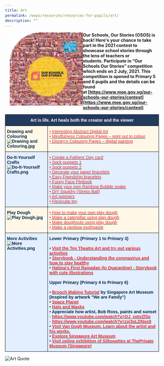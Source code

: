 ```yaml
---
title: Art
permalink: /wvps/resources/resources-for-pupils/art/
description: ""
---
```

<img src="/images/OSOS%202021%20Photo%20and%20Video%20Contest.jpeg" style="width:240px;height:240px;margin-left:15px;" align = "left">

**Our Schools, Our Stories (OSOS) is back! Here's your chance to take part in the 2021 contest to showcase school stories through the lens of teachers or students. Participate in “Our Schools Our Stories” competition which ends on 2 July, 2021. This competition is opened to Primary 5 and 6 pupils and the details can be found at [https://www.moe.gov.sg/our-schools-our-stories/contest](https://www.moe.gov.sg/our-schools-our-stories/contest)**

<style type="text/css">
.tg  {border-collapse:collapse;border-spacing:0;}
.tg td{border-color:black;border-style:solid;border-width:1px;font-family:Arial, sans-serif;font-size:14px;
  overflow:hidden;padding:10px 5px;word-break:normal;}
.tg th{border-color:black;border-style:solid;border-width:1px;font-family:Arial, sans-serif;font-size:14px;
  font-weight:normal;overflow:hidden;padding:10px 5px;word-break:normal;}
.tg .tg-91ac{background-color:#E3EEFF;color:#042847;font-weight:bold;text-align:left;vertical-align:top}
.tg .tg-2vm6{background-color:#FFF8E8;color:#EC1F26;text-align:left;text-decoration:underline;vertical-align:top}
.tg .tg-gcor{background-color:#223A5E;color:#FFF;font-weight:bold;text-align:center;vertical-align:top}
.tg .tg-t72d{background-color:#E3EEFF;color:#EC1F26;text-align:left;text-decoration:underline;vertical-align:top}
.tg .tg-ha5v{background-color:#FFF8E8;color:#042847;font-weight:bold;text-align:left;vertical-align:top}
</style>
<table class="tg">
<thead>
  <tr>
    <th class="tg-gcor" colspan="2">Art is life. Art heals both the creator and the viewer</th>
  </tr>
</thead>
<tbody>
  <tr>
    <td class="tg-ha5v">Drawing and Colouring<br><img src="![](/images/Drawing%20and%20Colouring.jpeg)" alt="Drawing and Colouring.jpg"></td>
    <td class="tg-2vm6"><span style="font-weight:400;font-style:normal">•</span> <a href="http://bomomo.com/" target="_blank" rel="noopener noreferrer"><span style="color:#EC1F26">Interesting Abstract Digital Art</span></a><br><span style="font-weight:400;font-style:normal">•</span> <a href="https://www.bestcoloringpagesforkids.com/mindfulness-coloring-pages.html" target="_blank" rel="noopener noreferrer"><span style="color:#EC1F26">Mindfulness Colouring Pages – print out to colour</span></a><br><span style="font-weight:400;font-style:normal">•</span> <a href="https://lol.disney.com/games/coloring-pages" target="_blank" rel="noopener noreferrer"><span style="color:#EC1F26">Disney’s Colouring Pages – digital painting</span></a></td>
  </tr>
  <tr>
    <td class="tg-91ac">Do-It-Yourself Crafts<br><img src="![](/images/Do-It-Yourself%20Crafts.png)" alt="Do-It-Yourself Crafts.png" width="132" height="133"></td>
    <td class="tg-t72d"><span style="font-weight:400;font-style:normal">•</span> <a href="https://www.thebestideasforkids.com/fathers-day-handprint-craft/" target="_blank" rel="noopener noreferrer"><span style="color:#EC1F26">Create a Fathers' Day card</span></a><br><span style="font-weight:400;font-style:normal">•</span> <a href="https://www.youtube.com/watch?v=Li8c_fB1tUM" target="_blank" rel="noopener noreferrer"><span style="color:#EC1F26">Sock puppets 1</span></a><br><span style="font-weight:400;font-style:normal">•</span> <a href="https://www.youtube.com/watch?v=e-mfUBQE3_s" target="_blank" rel="noopener noreferrer"><span style="color:#EC1F26">Sock puppets 2</span></a><br><span style="font-weight:400;font-style:normal">•</span> <a href="https://picklebums.com/make-folded-paper-bracelets/" target="_blank" rel="noopener noreferrer"><span style="color:#EC1F26">Decorate your paper bracelets</span></a><br><span style="font-weight:400;font-style:normal">•</span> <a href="https://www.thesprucecrafts.com/easy-friendship-bracelets-4846523" target="_blank" rel="noopener noreferrer"><span style="color:#EC1F26">Easy Friendship bracelets</span></a><br><span style="font-weight:400;font-style:normal">•</span> <a href="https://iheartcraftythings.com/diy-funny-face-flip-book.html" target="_blank" rel="noopener noreferrer"><span style="color:#EC1F26">Funny Face Flipbook</span></a><br><span style="font-weight:400;font-style:normal">•</span> <a href="http://www.housingaforest.com/rainbow-bubble-snakes/" target="_blank" rel="noopener noreferrer"><span style="color:#EC1F26">Make your own Rainbow Bubble snake</span></a><br><span style="font-weight:400;font-style:normal">•</span> <a href="https://www.youtube.com/watch?v=gHOp22_Sjqg" target="_blank" rel="noopener noreferrer"><span style="color:#EC1F26">DIY Squishy (Stress Ball)</span></a><br><span style="font-weight:400;font-style:normal">•</span> <a href="https://babbledabbledo.com/diy-spin-art-art-spinners-from-steam-play-learn/" target="_blank" rel="noopener noreferrer"><span style="color:#EC1F26">Art spinners</span></a><br><span style="font-weight:400;font-style:normal">•</span> <a href="https://babbledabbledo.com/simple-diy-toy-flexicube-blocks/" target="_blank" rel="noopener noreferrer"><span style="color:#EC1F26">Flexicube toy</span></a></td>
  </tr>
  <tr>
    <td class="tg-ha5v">Play Dough<br><img src="![](/images/Play%20Dough.jpeg)" alt="Play Dough.jpg" width="132" height="88"></td>
    <td class="tg-2vm6"><span style="font-weight:400;font-style:normal">•</span> <a href="https://www.youtube.com/watch?v=jv73CEzY1jg" target="_blank" rel="noopener noreferrer"><span style="color:#EC1F26">How to make your own play dough</span></a><br><span style="font-weight:400;font-style:normal">•</span> <a href="https://www.youtube.com/watch?v=lJw8c-Hh7v4" target="_blank" rel="noopener noreferrer"><span style="color:#EC1F26">Make a caterpillar using play dough</span></a><br><span style="font-weight:400;font-style:normal">•</span> <a href="https://www.youtube.com/watch?v=gi9UViU6Wuk" target="_blank" rel="noopener noreferrer"><span style="color:#EC1F26">Make doughnuts using play dough</span></a><br><span style="font-weight:400;font-style:normal">•</span> <a href="https://www.youtube.com/watch?v=eDFfMnPtYGI" target="_blank" rel="noopener noreferrer"><span style="color:#EC1F26">Make a rainbow toothpaste</span></a> </td>
  </tr>
  <tr>
    <td class="tg-91ac">More Activities<br><img src="![](/images/More%20Activities.png)" alt="More Activities.png" width="132" height="99"></td>
    <td class="tg-91ac">Lower Primary (Primary 1 to Primary 3)<br><br><span style="font-weight:400;font-style:normal">•</span> <a href="http://toytheater.com/category/art/" target="_blank" rel="noopener noreferrer"><span style="color:#EC1F26">Visit the Toy Theatre Art and try out various activities</span></a><br><span style="font-weight:400;font-style:normal">•</span> <a href="https://drive.google.com/file/d/1s1XIfgTX8qcqRYYC04cFoEmZZgTRB9UR/view?usp=sharing" target="_blank" rel="noopener noreferrer"><span style="color:#EC1F26">Storybook - Understanding the coronavirus and how to stay healthy</span></a><br><span style="font-weight:400;font-style:normal">•</span> <a href="https://drive.google.com/file/d/1TqMhtGU4wkcBhV45WGN6UPCyrrBCQhWX/view?usp=sharing" target="_blank" rel="noopener noreferrer"><span style="color:#EC1F26">Halima's First Ramadan (In Quarantine) - Storybook with cute illustrations</span></a><br><br>Upper Primary (Primary 4 to Primary 6)<br><br><span style="font-weight:400;font-style:normal">•</span> <a href="https://www.facebook.com/singaporeartmuseum/videos/248291479557110/" target="_blank" rel="noopener noreferrer"><span style="color:#EC1F26">Brooch Making Tutorial</span></a> <span style="font-weight:bold">by Singapore Art Museum (Inspired by artwork "We are Family")</span><br><span style="font-weight:400;font-style:normal">•</span> <a href="https://www.youtube.com/watch?v=fjj5zLH0C8UitI" target="_blank" rel="noopener noreferrer"><span style="color:#EC1F26">Space Planet</span></a><br><span style="font-weight:400;font-style:normal">•</span> <a href="https://www.youtube.com/watch?v=ifQBQisZXDA" target="_blank" rel="noopener noreferrer"><span style="color:#EC1F26">Hats and Masks</span></a><br><span style="font-weight:400;font-style:normal">•</span> Appreciate how artist, Bob Ross, paints and sunset  <br><span style="font-style:normal">◦</span> <a href="https://www.youtube.com/watch?v=OJ_xqtvZf3o" target="_blank" rel="noopener noreferrer"><span style="color:#EC1F26">https://www.youtube.com/watch?v=OJ_xqtvZf3o</span></a><br><span style="font-style:normal">◦</span> <a href="https://www.youtube.com/watch?v=zxj3xLDNxo0" target="_blank" rel="noopener noreferrer"><span style="color:#EC1F26">https://www.youtube.com/watch?v=zxj3xLDNxo0</span></a><br><span style="font-weight:400;font-style:normal">•</span> <a href="https://artsandculture.google.com/partner/van-gogh-museum?hl=en" target="_blank" rel="noopener noreferrer"><span style="color:#EC1F26">Visit Van Gogh Museum. Learn about the artist and his works.</span></a><br><span style="font-weight:400;font-style:normal">•</span> <a href="https://artsandculture.google.com/partner/singapore-art-museum" target="_blank" rel="noopener noreferrer"><span style="color:#EC1F26">Explore Singapore Art Museum</span></a><br><span style="font-weight:400;font-style:normal">•</span> <a href="https://theprivatemuseum.wixsite.com/silhouettes" target="_blank" rel="noopener noreferrer"><span style="color:#EC1F26">Visit online exhibition of Silhouettes at ThePrivate Museum (Singapore)</span></a></td>
  </tr>
</tbody>
</table>

<style>  
img {  
  display: block;  
  margin-left: auto;  
  margin-right: auto;  
}  
</style>  
<body><img src="![](/images/Art%20Quote.png)" alt="Art Quote" style="width:50%;">  
  
</body>  
<br>